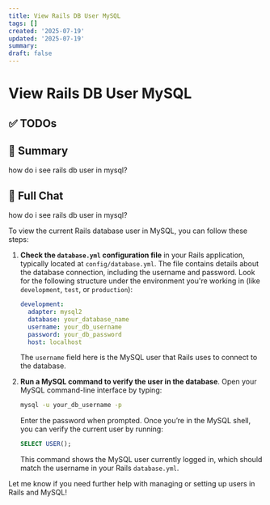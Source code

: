 ```yaml
---
title: View Rails DB User MySQL
tags: []
created: '2025-07-19'
updated: '2025-07-19'
summary:
draft: false
---
```


# View Rails DB User MySQL

## ✅ TODOs


## 📌 Summary
how do i see rails db user in mysql?

## 🧠 Full Chat


how do i see rails db user in mysql?



To view the current Rails database user in MySQL, you can follow these steps:

1. **Check the `database.yml` configuration file** in your Rails application, typically located at `config/database.yml`. The file contains details about the database connection, including the username and password. Look for the following structure under the environment you're working in (like `development`, `test`, or `production`):

   ```yaml
   development:
     adapter: mysql2
     database: your_database_name
     username: your_db_username
     password: your_db_password
     host: localhost
   ```

   The `username` field here is the MySQL user that Rails uses to connect to the database.

2. **Run a MySQL command to verify the user in the database**. Open your MySQL command-line interface by typing:

   ```bash
   mysql -u your_db_username -p
   ```

   Enter the password when prompted. Once you’re in the MySQL shell, you can verify the current user by running:

   ```sql
   SELECT USER();
   ```

   This command shows the MySQL user currently logged in, which should match the username in your Rails `database.yml`.

Let me know if you need further help with managing or setting up users in Rails and MySQL!